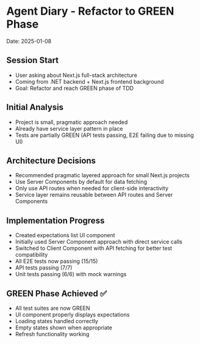 # Agent Diary - Refactor to GREEN Phase
Date: 2025-01-08

## Session Start
- User asking about Next.js full-stack architecture
- Coming from .NET backend + Next.js frontend background
- Goal: Refactor and reach GREEN phase of TDD

## Initial Analysis
- Project is small, pragmatic approach needed
- Already have service layer pattern in place
- Tests are partially GREEN (API tests passing, E2E failing due to missing UI)

## Architecture Decisions
- Recommended pragmatic layered approach for small Next.js projects
- Use Server Components by default for data fetching
- Only use API routes when needed for client-side interactivity
- Service layer remains reusable between API routes and Server Components

## Implementation Progress
- Created expectations list UI component
- Initially used Server Component approach with direct service calls
- Switched to Client Component with API fetching for better test compatibility
- All E2E tests now passing (15/15)
- API tests passing (7/7)
- Unit tests passing (6/6) with mock warnings

## GREEN Phase Achieved ✅
- All test suites are now GREEN
- UI component properly displays expectations
- Loading states handled correctly
- Empty states shown when appropriate
- Refresh functionality working